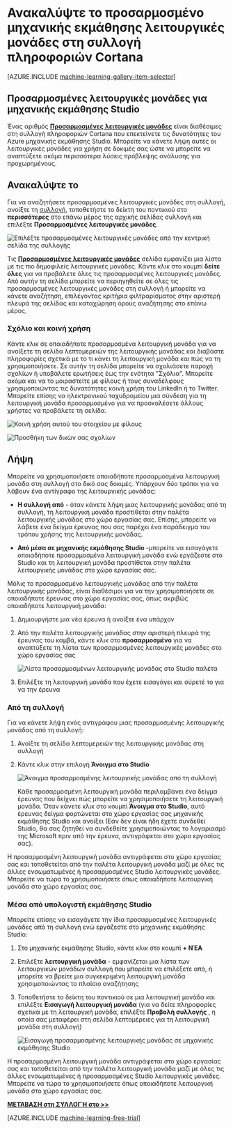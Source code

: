 <properties
    pageTitle="Συλλογή πληροφοριών Cortana προσαρμοσμένες λειτουργικές μονάδες | Microsoft Azure"
    description="Ανακαλύψτε το προσαρμοσμένο μηχανικής εκμάθησης λειτουργικές μονάδες στη συλλογή πληροφοριών Cortana."
    services="machine-learning"
    documentationCenter=""
    authors="garyericson"
    manager="jhubbard"
    editor="cgronlun"/>

<tags
    ms.service="machine-learning"
    ms.workload="data-services"
    ms.tgt_pltfrm="na"
    ms.devlang="na"
    ms.topic="article"
    ms.date="10/17/2016"
    ms.author="roopalik;garye"/>


# <a name="discover-custom-machine-learning-modules-in-the-cortana-intelligence-gallery"></a>Ανακαλύψτε το προσαρμοσμένο μηχανικής εκμάθησης λειτουργικές μονάδες στη συλλογή πληροφοριών Cortana

[AZURE.INCLUDE [machine-learning-gallery-item-selector](../../includes/machine-learning-gallery-item-selector.md)]

## <a name="custom-modules-for-machine-learning-studio"></a>Προσαρμοσμένες λειτουργικές μονάδες για μηχανικής εκμάθησης Studio

Ένας αριθμός **[Προσαρμοσμένες λειτουργικές μονάδες](https://gallery.cortanaintelligence.com/customModules)** είναι διαθέσιμες στη συλλογή πληροφοριών Cortana που επεκτείνετε τις δυνατότητες του Azure μηχανικής εκμάθησης Studio. Μπορείτε να κάνετε λήψη αυτές οι λειτουργικές μονάδες για χρήση σε δοκιμές σας ώστε να μπορείτε να αναπτύξετε ακόμα περισσότερα λύσεις πρόβλεψης ανάλυσης για προχωρημένους.

## <a name="discover"></a>Ανακαλύψτε το

Για να αναζητήσετε προσαρμοσμένες λειτουργικές μονάδες στη συλλογή, ανοίξτε τη [συλλογή](http://gallery.cortanaintelligence.com), τοποθετήστε το δείκτη του ποντικιού στο **περισσότερες** στο επάνω μέρος της αρχικής σελίδας συλλογή και επιλέξτε **Προσαρμοσμένες λειτουργικές μονάδες**.

![Επιλέξτε προσαρμοσμένες λειτουργικές μονάδες από την κεντρική σελίδα της συλλογής](media/machine-learning-gallery-custom-modules/select-custom-modules-in-gallery.png)

 Τις **[Προσαρμοσμένες λειτουργικές μονάδες](https://gallery.cortanaintelligence.com/customModules)** 
 σελίδα εμφανίζει μια λίστα με τις πιο δημοφιλείς λειτουργικές μονάδες.
Κάντε κλικ στο κουμπί **δείτε όλες** για να προβάλετε όλες τις προσαρμοσμένες λειτουργικές μονάδες.
Από αυτήν τη σελίδα μπορείτε να περιηγηθείτε σε όλες τις προσαρμοσμένες λειτουργικές μονάδες στη συλλογή ή μπορείτε να κάνετε αναζήτηση, επιλέγοντας κριτήρια φιλτραρίσματος στην αριστερή πλευρά της σελίδας και καταχώρηση όρους αναζήτησης στο επάνω μέρος.

### <a name="comment-and-share"></a>Σχόλιο και κοινή χρήση

 Κάντε κλικ σε οποιαδήποτε προσαρμοσμένα λειτουργική μονάδα για να ανοίξετε τη σελίδα λεπτομερειών της λειτουργικής μονάδας και διαβάστε πληροφορίες σχετικά με το τι κάνει τη λειτουργική μονάδα και πώς να τη χρησιμοποιήσετε. Σε αυτήν τη σελίδα μπορείτε να σχολιάσετε παροχή σχολίων ή υποβάλετε ερωτήσεις έως την ενότητα "Σχόλια". Μπορείτε ακόμα και να το μοιραστείτε με φίλους ή τους συναδέλφους χρησιμοποιώντας τις δυνατότητες κοινή χρήση του LinkedIn ή το Twitter. Μπορείτε επίσης να ηλεκτρονικού ταχυδρομείου μια σύνδεση για τη λειτουργική μονάδα προσαρμοσμένο για να προσκαλέσετε άλλους χρήστες να προβάλετε τη σελίδα.

![Κοινή χρήση αυτού του στοιχείου με φίλους](media\machine-learning-gallery-how-to-use-contribute-publish\share-links.png)

![Προσθήκη των δικών σας σχολίων](media\machine-learning-gallery-how-to-use-contribute-publish\comments.png)

## <a name="download"></a>Λήψη

Μπορείτε να χρησιμοποιήσετε οποιαδήποτε προσαρμοσμένα λειτουργική μονάδα στη συλλογή στο δικό σας δοκιμές.
Υπάρχουν δύο τρόποι για να λάβουν ένα αντίγραφο της λειτουργικής μονάδας:

- **Η συλλογή από** - όταν κάνετε λήψη μιας λειτουργικής μονάδας από τη συλλογή, τη λειτουργική μονάδα προστίθεται στην παλέτα λειτουργικής μονάδας στο χώρο εργασίας σας. Επίσης, μπορείτε να λάβετε ένα δείγμα έρευνας που σας παρέχει ένα παράδειγμα του τρόπου χρήσης της λειτουργικής μονάδας.

- **Από μέσα σε μηχανικής εκμάθησης Studio** -μπορείτε να εισαγάγετε οποιαδήποτε προσαρμοσμένα λειτουργική μονάδα ενώ εργάζεστε στο Studio και τη λειτουργική μονάδα προστίθεται στην παλέτα λειτουργικής μονάδας στο χώρο εργασίας σας.

Μόλις το προσαρμοσμένο λειτουργικής μονάδας από την παλέτα λειτουργικής μονάδας, είναι διαθέσιμοι για να την χρησιμοποιήσετε σε οποιαδήποτε έρευνας στο χώρο εργασίας σας, όπως ακριβώς οποιαδήποτε λειτουργική μονάδα:

1. Δημιουργήστε μια νέα έρευνα ή ανοίξτε ένα υπάρχον
2. Από την παλέτα λειτουργικής μονάδας στην αριστερή πλευρά της έρευνας του καμβά, κάντε κλικ στο **προσαρμοσμένο** για να αναπτύξετε τη λίστα των προσαρμοσμένες λειτουργικές μονάδες στο χώρο εργασίας σας

    ![Λίστα προσαρμοσμένων λειτουργικής μονάδας στο Studio παλέτα](media\machine-learning-gallery-custom-modules\custom-module-in-studio-palette.png)
3. Επιλέξτε τη λειτουργική μονάδα που έχετε εισαγάγει και σύρετέ το για να την έρευνα


### <a name="from-the-gallery"></a>Από τη συλλογή

Για να κάνετε λήψη ενός αντιγράφου μιας προσαρμοσμένης λειτουργικής μονάδας από τη συλλογή:

1. Ανοίξτε τη σελίδα λεπτομερειών της λειτουργικής μονάδας στη συλλογή

2. Κάντε κλικ στην επιλογή **Άνοιγμα στο Studio**

    ![Άνοιγμα προσαρμοσμένης λειτουργικής μονάδας από τη συλλογή](media\machine-learning-gallery-custom-modules\open-custom-module-from-gallery.png)

    Κάθε προσαρμοσμένη λειτουργική μονάδα περιλαμβάνει ένα δείγμα έρευνας που δείχνει πώς μπορείτε να χρησιμοποιήσετε τη λειτουργική μονάδα. Όταν κάνετε κλικ στο κουμπί **Άνοιγμα στο Studio**, αυτό έρευνας δείγμα φορτώνεται στο χώρο εργασίας σας μηχανικής εκμάθησης Studio και ανοίξει (Εάν δεν είναι ήδη έχετε συνδεθεί Studio, θα σας ζητηθεί να συνδεθείτε χρησιμοποιώντας το λογαριασμό της Microsoft πριν από την έρευνα, αντιγράφεται στο χώρο εργασίας σας).

Η προσαρμοσμένη λειτουργική μονάδα αντιγράφεται στο χώρο εργασίας σας και τοποθετείται από την παλέτα λειτουργική μονάδα μαζί με όλες τις άλλες ενσωματωμένες ή προσαρμοσμένες Studio λειτουργικές μονάδες. Μπορείτε να τώρα το χρησιμοποιήσετε όπως οποιαδήποτε λειτουργική μονάδα στο χώρο εργασίας σας.

### <a name="from-within-machine-learning-studio"></a>Μέσα από υπολογιστή εκμάθησης Studio

Μπορείτε επίσης να εισαγάγετε την ίδια προσαρμοσμένες λειτουργικές μονάδες από τη συλλογή ενώ εργάζεστε στο μηχανικής εκμάθησης Studio:

1. Στο μηχανικής εκμάθησης Studio, κάντε κλικ στο κουμπί **+ ΝΈΑ**

2. Επιλέξτε **λειτουργική μονάδα** - εμφανίζεται μια λίστα των λειτουργικών μονάδων συλλογή που μπορείτε να επιλέξετε από, ή μπορείτε να βρείτε μια συγκεκριμένη λειτουργική μονάδα χρησιμοποιώντας το πλαίσιο αναζήτησης

3. Τοποθετήστε το δείκτη του ποντικιού σε μια λειτουργική μονάδα και επιλέξτε **Εισαγωγή λειτουργική μονάδα** (για να δείτε πληροφορίες σχετικά με τη λειτουργική μονάδα, επιλέξτε **Προβολή συλλογής** , η οποία σας μεταφέρει στη σελίδα λεπτομέρειες για τη λειτουργική μονάδα στη συλλογή)

    ![Εισαγωγή προσαρμοσμένης λειτουργικής μονάδας σε μηχανικής εκμάθησης Studio](media\machine-learning-gallery-custom-modules\add-custom-module-in-studio.png)

Η προσαρμοσμένη λειτουργική μονάδα αντιγράφεται στο χώρο εργασίας σας και τοποθετείται από την παλέτα λειτουργική μονάδα μαζί με όλες τις άλλες ενσωματωμένες ή προσαρμοσμένες Studio λειτουργικές μονάδες. Μπορείτε να τώρα το χρησιμοποιήσετε όπως οποιαδήποτε λειτουργική μονάδα στο χώρο εργασίας σας.




**[ΜΕΤΆΒΑΣΗ στη ΣΥΛΛΟΓΉ στο >>](http://gallery.cortanaintelligence.com)**

[AZURE.INCLUDE [machine-learning-free-trial](../../includes/machine-learning-free-trial.md)]
